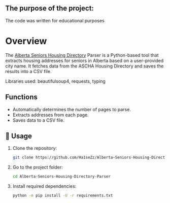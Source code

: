 ## The purpose of the project:
The code was written for educational purposes

# Overview
The [Alberta Seniors Housing Directory](https://housingdirectory.ascha.com/) Parser is a Python-based tool that extracts housing addresses for seniors in Alberta based on a user-provided city name. It fetches data from the ASCHA Housing Directory and saves the results into a CSV file.

Libraries used: beautifulsoup4, requests, typing

## Functions
- Automatically determines the number of pages to parse.
- Extracts addresses from each page.
- Saves data to a CSV file.

## 📝 Usage
1. Clone the repository:

    ```sh
    git clone https://github.com/Ha1seZz/Alberta-Seniors-Housing-Directory-Parser
    ```
2. Go to the project folder:
    ```sh
    cd Alberta-Seniors-Housing-Directory-Parser
    ```

3. Install required dependencies:

    ```sh
    python -m pip install -U -r requirements.txt
    ```

##
